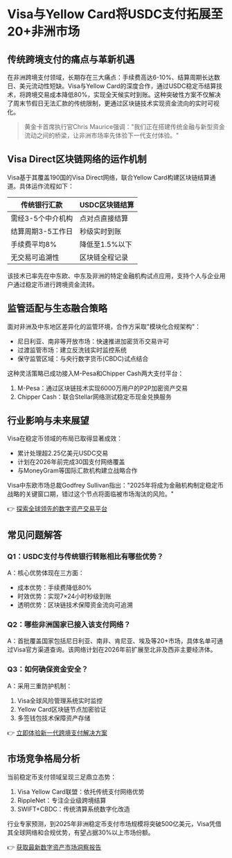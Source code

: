 # Visa与Yellow Card将USDC支付拓展至20+非洲市场

## 传统跨境支付的痛点与革新机遇
在非洲跨境支付领域，长期存在三大痛点：手续费高达6-10%、结算周期长达数日、美元流动性短缺。Visa与Yellow Card的深度合作，通过USDC稳定币结算技术，将跨境交易成本降低80%，实现全天候实时到账。这种突破性方案不仅解决了周末节假日无法汇款的传统限制，更通过区块链技术实现资金流向的实时可视化。

> 黄金卡首席执行官Chris Maurice强调："我们正在搭建传统金融与新型资金流动之间的桥梁，让非洲市场率先体验下一代支付体验。"

## Visa Direct区块链网络的运作机制
Visa基于其覆盖190国的Visa Direct网络，联合Yellow Card构建区块链结算通道。具体运作流程如下：

| 传统银行汇款 | USDC区块链结算 |
|--------------|----------------|
| 需经3-5个中介机构 | 点对点直接结算 |
| 结算周期3-5工作日 | 秒级实时到账 |
| 手续费平均8% | 降低至1.5%以下 |
| 无交易可追溯性 | 区块链全程记录 |

该技术已率先在中东欧、中东及非洲的特定金融机构试点应用，支持个人与企业用户通过稳定币进行跨境资金流转。

## 监管适配与生态融合策略
面对非洲及中东地区差异化的监管环境，合作方采取"模块化合规架构"：
- 尼日利亚、南非等开放市场：快速推进加密货币交易许可
- 过渡监管市场：建立反洗钱实时监控系统
- 保守监管区域：与央行数字货币(CBDC)试点结合

这种灵活策略已成功接入M-Pesa和Chipper Cash两大支付平台：
1. M-Pesa：通过区块链技术实现6000万用户的P2P加密资产交易
2. Chipper Cash：联合Stellar网络测试稳定币现金兑换服务

## 行业影响与未来展望
Visa在稳定币领域的布局已取得显著成效：
- 累计处理超2.25亿美元USDC交易
- 计划在2026年前完成30国支付网络覆盖
- 与MoneyGram等国际汇款机构建立战略合作

Visa中东欧市场总裁Godfrey Sullivan指出："2025年将成为金融机构制定稳定币战略的关键窗口期，错过这个节点将面临被市场淘汰的风险。"

👉 [探索全球领先的数字资产交易平台](https://bit.ly/okx_welcome)

## 常见问题解答

### Q1：USDC支付与传统银行转账相比有哪些优势？
A：核心优势体现在三方面：
- 成本优势：手续费降低80%
- 时效优势：实现7×24小时秒级到账
- 透明优势：区块链技术保障资金流向可追溯

### Q2：哪些非洲国家已接入该支付网络？
A：首批覆盖国家包括尼日利亚、南非、肯尼亚、埃及等20+市场，具体名单可通过Visa官方渠道查询。该网络计划在2026年前扩展至北非及西非主要经济体。

### Q3：如何确保资金安全？
A：采用三重防护机制：
1. Visa全球风险管理系统实时监控
2. Yellow Card区块链节点加密验证
3. 多签钱包技术保障资产存储

👉 [立即体验新一代跨境支付解决方案](https://bit.ly/okx_welcome)

## 市场竞争格局分析
当前稳定币支付领域呈现三足鼎立态势：
1. Visa Yellow Card联盟：依托传统支付网络优势
2. RippleNet：专注企业级跨境结算
3. SWIFT+CBDC：传统清算系统数字化改造

行业专家预测，到2025年非洲稳定币支付市场规模将突破500亿美元，Visa凭借其全球网络和合规优势，有望占据30%以上市场份额。

👉 [获取最新数字资产市场洞察报告](https://bit.ly/okx_welcome)